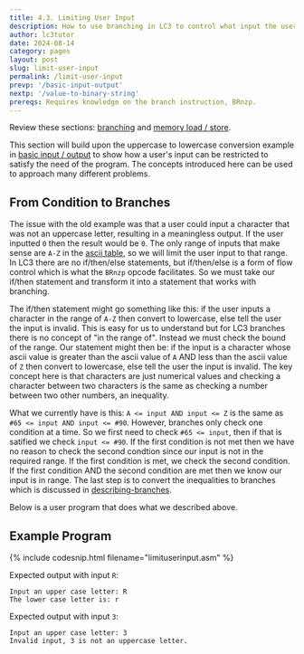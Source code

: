 ```yaml
---
title: 4.3. Limiting User Input
description: How to use branching in LC3 to control what input the user can provide to the program.
author: lc3tutor
date: 2024-08-14
category: pages
layout: post
slug: limit-user-input
permalink: /limit-user-input
prevp: '/basic-input-output'
nextp: '/value-to-binary-string'
prereqs: Requires knowledge on the branch instruction, BRnzp.
---
```


Review these sections: [branching](/) and [memory load / store](/).

This section will build upon the uppercase to lowercase conversion example in [basic input / output](/basic-input-output) to show how a user's input can be restricted to satisfy the need of the program. The concepts introduced here can be used to approach many different problems.

## From Condition to Branches

The issue with the old example was that a user could input a character that was not an uppercase letter, resulting in a meaningless output. If the user inputted `0` then the result would be `0`. The only range of inputs that make sense are `A-Z` in the [ascii table](/ascii-table), so we will limit the user input to that range. In LC3 there are no if/then/else statements, but if/then/else is a form of flow control which is what the `BRnzp` opcode facilitates. So we must take our if/then statement and transform it into a statement that works with branching.

The if/then statement might go something like this: if the user inputs a character in the range of `A-Z` then convert to lowercase, else tell the user the input is invalid. This is easy for us to understand but for LC3 branches there is no concept of "in the range of". Instead we must check the bound of the range. Our statement might then be: if the input is a character whose ascii value is greater than the ascii value of `A` AND less than the ascii value of `Z` then convert to lowercase, else tell the user the input is invalid. The key concept here is that characters are just numerical values and checking a character between two characters is the same as checking a number between two other numbers, an inequality.

What we currently have is this: `A <= input AND input <= Z` is the same as `#65 <= input AND input <= #90`. However, branches only check one condition at a time. So we first need to check `#65 <= input`, then if that is satified we check `input <= #90`. If the first condition is not met then we have no reason to check the second condtion since our input is not in the required range. If the first condition is met, we check the second condition. If the first condition AND the second condition are met then we know our input is in range. The last step is to convert the inequalities to branches which is discussed in [describing-branches](/).

Below is a user program that does what we described above.

## Example Program

{% include codesnip.html filename="limituserinput.asm" %}

Expected output with input `R`:
```text
Input an upper case letter: R
The lower case letter is: r
```

Expected output with input `3`:
```text
Input an upper case letter: 3
Invalid input, 3 is not an uppercase letter.
```